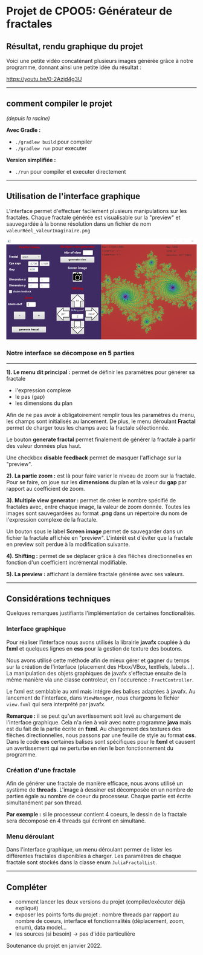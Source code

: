 # Projet de CPOO5: Générateur de fractales

## Résultat, rendu graphique du projet

Voici une petite vidéo concaténant plusieurs images générée grâce à notre programme, donnant ainsi une petite idée du résultat :

https://youtu.be/0-2Azjd4g3U

---

## comment compiler le projet
*(depuis la racine)*

**Avec Gradle :**
* ``./gradlew build`` pour compiler
* ``./gradlew run`` pour executer

**Version simplifiée :**
* ``./run`` pour compiler et executer directement

---

## Utilisation de l'interface graphique

L'interface permet d'effectuer facilement plusieurs manipulations sur les fractales. Chaque fractale générée est visualisable sur la "preview" et sauvegardée à la bonne résolution dans un fichier de nom ``valeurRéel_valeurImaginaire.png``

<img src="ressources/interface_menu.png"/>

### Notre interface se décompose en 5 parties

----

**1). Le menu dit principal :**
permet de définir les paramètres pour générer sa fractale
* l'expression complexe
* le pas (gap)
* les dimensions du plan

Afin de ne pas avoir à obligatoirement remplir tous les paramètres du menu, les champs sont initialisés au lancement. De plus, le menu déroulant **Fractal** permet de charger tous les champs avec la fractale sélectionnée.

Le bouton **generate fractal** permet finalement de générer la fractale à partir des valeur données plus haut.

Une checkbox **disable feedback** permet de masquer l'affichage sur la "preview".

**2). La partie zoom :** est là pour faire varier le niveau de zoom sur la fractale. Pour se faire, on joue sur les **dimensions** du plan et la valeur du **gap** par rapport au coefficient de zoom.

**3). Multiple view generator :** permet de créer le nombre spécifié de fractales avec, entre chaque image, la valeur de zoom donnée. Toutes les images sont sauvegardées au format **.png** dans un répertoire du nom de l'expression complexe de la fractale. 

Un bouton sous le label **Screen image** permet de sauvegarder dans un fichier la fractale affichée en "preview". L'intérêt est d'éviter que la fractale en preview soit perdue à la modification suivante. 

**4). Shifting :** permet de se déplacer grâce à des flêches directionnelles en fonction d'un coefficient incrémental modifiable.

**5). La preview :** affichant la dernière fractale générée avec ses valeurs.

---

## Considérations techniques

Quelques remarques justifiants l'implémentation de certaines fonctionalités.

### Interface graphique

Pour réaliser l'interface nous avons utilisés la librairie **javafx** couplée à du **fxml** et quelques lignes en **css** pour la gestion de texture des boutons.

Nous avons utilisé cette méthode afin de mieux gérer et gagner du temps sur la création de l'interface (placement des Hbox/VBox, textfiels, labels...). La manipulation des objets graphiques de javafx s'effectue ensuite de la même manière via une classe controleur, en l'occurence : ``FractController``.

Le fxml est semblable au xml mais intégre des balises adaptées à javafx. Au lancement de l'interface, dans ``ViewManager``, nous chargeons le fichier ``view.fxml`` qui sera interprété par javafx.

**Remarque :** il se peut qu'un avertissement soit levé au chargement de l'interface graphique. Cela n'a rien à voir avec notre programme **java** mais est du fait de la partie écrite en **fxml**. Au chargement des textures des flèches directionnelles, nous passons par une feuille de style au format **css**. Dans le code **css** certaines balises sont spécifiques pour le **fxml** et causent un avertissement qui ne perturbe en rien le bon fonctionnement du programme.  

### Création d'une fractale

Afin de générer une fractale de manière efficace, nous avons utilisé un système de **threads**. L'image à dessiner est décomposée en un nombre de parties égale au nombre de coeur du processeur. Chaque partie est écrite simultanément par son thread.

**Par exemple :** si le processeur contient 4 coeurs, le dessin de la fractale sera décomposé en 4 threads qui écriront en simultané. 

### Menu déroulant

Dans l'interface graphique, un menu déroulant permer de lister les différentes fractales disponibles à charger. Les paramètres de chaque fractale sont stockés dans la classe enum ``JuliaFractalList``.

---

## Compléter
* comment lancer les deux versions du projet (compiler/exécuter déjà expliqué)
* exposer les points forts du projet : nombre threads par rapport au nombre de coeurs, interface et fonctionnalités (déplacement, zoom, enum), data model...
* les sources (si besoin) -> pas d'idée particulière

Soutenance du projet en janvier 2022.
